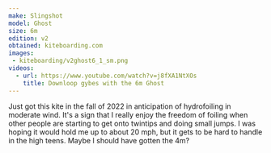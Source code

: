```yaml
---
make: Slingshot
model: Ghost
size: 6m
edition: v2
obtained: kiteboarding.com
images:
 - kiteboarding/v2ghost6_1_sm.png
videos:
  - url: https://www.youtube.com/watch?v=j8fXA1NtXOs
    title: Downloop gybes with the 6m Ghost
---
```


Just got this kite in the fall of 2022 in anticipation of hydrofoiling in moderate wind.
It's a sign that I really enjoy the freedom of foiling when other people are starting to get onto twintips and doing small jumps.
I was hoping it would hold me up to about 20 mph, but it gets to be hard to handle in the high teens.
Maybe I should have gotten the 4m?
